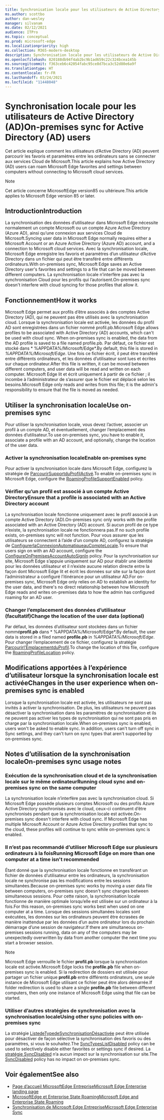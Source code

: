 ```yaml
---
title: Synchronisation locale pour les utilisateurs de Active Directory (AD)
ms.author: scottbo
author: dan-wesley
manager: silvanam
ms.date: 02/12/2021
audience: ITPro
ms.topic: conceptual
ms.prod: microsoft-edge
ms.localizationpriority: high
ms.collection: M365-modern-desktop
description: Synchronisation locale pour les utilisateurs de Active Directory (AD)
ms.openlocfilehash: 820188db94f4ab2bc9b1ad659c22c324bcea145b
ms.sourcegitcommit: f363ceb6c42054fabc95ce8d7bca3c52d80e6a9f
ms.translationtype: HT
ms.contentlocale: fr-FR
ms.lasthandoff: 03/24/2021
ms.locfileid: "11448048"
---
```

# <a name="on-premises-sync-for-active-directory-ad-users"></a><span data-ttu-id="30429-103">Synchronisation locale pour les utilisateurs de Active Directory (AD)</span><span class="sxs-lookup"><span data-stu-id="30429-103">On-premises sync for Active Directory (AD) users</span></span>

<span data-ttu-id="30429-104">Cet article explique comment les utilisateurs d’Active Directory (AD) peuvent parcourir les favoris et paramètres entre les ordinateurs sans se connecter aux services Cloud de Microsoft.</span><span class="sxs-lookup"><span data-stu-id="30429-104">This article explains how Active Directory (AD) users can roam Microsoft Edge favorites and settings between computers without connecting to Microsoft cloud services.</span></span>

> [!NOTE]
> <span data-ttu-id="30429-105">Cet article concerne MicrosoftEdge version85 ou ultérieure.</span><span class="sxs-lookup"><span data-stu-id="30429-105">This article applies to Microsoft Edge version 85 or later.</span></span>

## <a name="introduction"></a><span data-ttu-id="30429-106">Introduction</span><span class="sxs-lookup"><span data-stu-id="30429-106">Introduction</span></span>

<span data-ttu-id="30429-107">La synchronisation des données d’utilisateur dans Microsoft Edge nécessite normalement un compte Microsoft ou un compte Azure Active Directory (Azure AD), ainsi qu’une connexion aux services Cloud de Microsoft.</span><span class="sxs-lookup"><span data-stu-id="30429-107">Syncing user data in Microsoft Edge normally requires either a Microsoft Account or an Azure Active Directory (Azure AD) account, and a connection to Microsoft cloud services.</span></span> <span data-ttu-id="30429-108">Avec la synchronisation locale, Microsoft Edge enregistre les favoris et paramètres d’un utilisateur d’Active Directory dans un fichier qui peut être transféré entre différents ordinateurs.</span><span class="sxs-lookup"><span data-stu-id="30429-108">With on-premises sync, Microsoft Edge saves an Active Directory user's favorites and settings to a file that can be moved between different computers.</span></span> <span data-ttu-id="30429-109">La synchronisation locale n’interfère pas avec la synchronisation Cloud pour les profils qui l’autorisent.</span><span class="sxs-lookup"><span data-stu-id="30429-109">On-premises sync doesn't interfere with cloud syncing for those profiles that allow it.</span></span>

## <a name="how-it-works"></a><span data-ttu-id="30429-110">Fonctionnement</span><span class="sxs-lookup"><span data-stu-id="30429-110">How it works</span></span>

<span data-ttu-id="30429-111">Microsoft Edge permet aux profils d’être associés à des comptes Active Directory (AD), qui ne peuvent pas être utilisés avec la synchronisation cloud. Lorsque la synchronisation locale est activée, les données du profil AD sont enregistrées dans un fichier nommé profil.pb.</span><span class="sxs-lookup"><span data-stu-id="30429-111">Microsoft Edge allows profiles to be associated with Active Directory (AD) accounts, which can't be used with cloud sync. When on-premises sync is enabled, the data from the AD profile is saved to a file named profile.pb.</span></span> <span data-ttu-id="30429-112">Par défaut, ce fichier est stocké dans \* %APPDATA%/Microsoft/Edge\*.</span><span class="sxs-lookup"><span data-stu-id="30429-112">By default, this file is stored in *%APPDATA%/Microsoft/Edge*.</span></span> <span data-ttu-id="30429-113">Une fois ce fichier écrit, il peut être transféré entre différents ordinateurs, et les données d’utilisateur sont lues et écrites sur chaque ordinateur.</span><span class="sxs-lookup"><span data-stu-id="30429-113">After this file is written, it can be moved between different computers, and user data will be read and written on each computer.</span></span> <span data-ttu-id="30429-114">Microsoft Edge lit et écrit uniquement à partir de ce fichier ; il incombe à l’administrateur de s’assurer que le fichier est déplacé selon les besoins.</span><span class="sxs-lookup"><span data-stu-id="30429-114">Microsoft Edge only reads and writes from this file; it is the admin's responsibility to ensure that the file is moved as needed.</span></span>

## <a name="use-on-premises-sync"></a><span data-ttu-id="30429-115">Utiliser la synchronisation locale</span><span class="sxs-lookup"><span data-stu-id="30429-115">Use on-premises sync</span></span>

<span data-ttu-id="30429-116">Pour utiliser la synchronisation locale, vous devez l’activer, associer un profil à un compte AD, et éventuellement, changer l’emplacement des données d’utilisateur.</span><span class="sxs-lookup"><span data-stu-id="30429-116">To use on-premises sync, you have to enable it, associate a profile with an AD account, and optionally, change the location of the user data.</span></span>

### <a name="enable-on-premises-sync"></a><span data-ttu-id="30429-117">Activer la synchronisation locale</span><span class="sxs-lookup"><span data-stu-id="30429-117">Enable on-premises sync</span></span>

<span data-ttu-id="30429-118">Pour activer la synchronisation locale dans Microsoft Edge, configurez la stratégie de [ParcourirSupportduProfilActivé](./microsoft-edge-policies.md#roamingprofilesupportenabled).</span><span class="sxs-lookup"><span data-stu-id="30429-118">To enable on-premises sync in Microsoft Edge, configure the [RoamingProfileSupportEnabled](./microsoft-edge-policies.md#roamingprofilesupportenabled) policy.</span></span>

### <a name="ensure-that-a-profile-is-associated-with-an-active-directory-account"></a><span data-ttu-id="30429-119">Vérifier qu’un profil est associé à un compte Active Directory</span><span class="sxs-lookup"><span data-stu-id="30429-119">Ensure that a profile is associated with an Active Directory account</span></span>

<span data-ttu-id="30429-120">La synchronisation locale fonctionne uniquement avec le profil associé à un compte Active Directory (AD).</span><span class="sxs-lookup"><span data-stu-id="30429-120">On-premises sync only works with the profile associated with an Active Directory (AD) account.</span></span> <span data-ttu-id="30429-121">Si aucun profil de ce type n’existe, la synchronisation locale ne fonctionnera pas.</span><span class="sxs-lookup"><span data-stu-id="30429-121">If no such profile exists, on-premises sync will not function.</span></span> <span data-ttu-id="30429-122">Pour vous assurer que les utilisateurs se connectent à l’aide d’un compte AD, configurez la stratégie de [ConfigurerlaConnexionAutomatiqueauCompteLocale](./microsoft-edge-policies.md#configureonpremisesaccountautosignin).</span><span class="sxs-lookup"><span data-stu-id="30429-122">To ensure that users sign on with an AD account, configure the [ConfigureOnPremisesAccountAutoSignIn](./microsoft-edge-policies.md#configureonpremisesaccountautosignin) policy.</span></span> <span data-ttu-id="30429-123">Pour la synchronisation sur site, Microsoft Edge s’appuie uniquement sur AD pour établir une identité pour les données utilisateur et il n’existe aucune relation directe entre la façon dont Microsoft Edge lit et écrit les données sur site sur la façon dont l’administrateur a configuré l’itinérance pour un utilisateur AD.</span><span class="sxs-lookup"><span data-stu-id="30429-123">For on-premises sync, Microsoft Edge only relies on AD to establish an identity for the user data, and there's no direct relationship between how Microsoft Edge reads and writes on-premises data to how the admin has configured roaming for an AD user.</span></span>

### <a name="change-the-location-of-the-user-data-optional"></a><span data-ttu-id="30429-124">Changer l’emplacement des données d’utilisateur (facultatif)</span><span class="sxs-lookup"><span data-stu-id="30429-124">Change the location of the user data (optional)</span></span>

<span data-ttu-id="30429-125">Par défaut, les données d’utilisateur sont stockées dans un fichier nommé**profil.pb** dans \* %APPDATA%/Microsoft/Edge\*.</span><span class="sxs-lookup"><span data-stu-id="30429-125">By default, the user data is stored in a filed named **profile.pb** in *%APPDATA%/Microsoft/Edge*.</span></span> <span data-ttu-id="30429-126">Pour changer l’emplacement de ce fichier, configurez la stratégie [Parcourirl’EmplacementduProfil](./microsoft-edge-policies.md#roamingprofilelocation).</span><span class="sxs-lookup"><span data-stu-id="30429-126">To change the location of this file, configure the [RoamingProfileLocation](./microsoft-edge-policies.md#roamingprofilelocation) policy.</span></span>

## <a name="changes-in-the-user-experience-when-on-premises-sync-is-enabled"></a><span data-ttu-id="30429-127">Modifications apportées à l’expérience d’utilisateur lorsque la synchronisation locale est activée</span><span class="sxs-lookup"><span data-stu-id="30429-127">Changes in the user experience when on-premises sync is enabled</span></span>

<span data-ttu-id="30429-128">Lorsque la synchronisation locale est activée, les utilisateurs ne sont pas invités à activer la synchronisation. De plus, les utilisateurs ne peuvent pas désactiver la synchronisation dans les paramètres de synchronisation et ils ne peuvent pas activer les types de synchronisation qui ne sont pas pris en charge par la synchronisation locale.</span><span class="sxs-lookup"><span data-stu-id="30429-128">When on-premises sync is enabled, users won't be asked to enable sync. In addition, users can't turn off sync in Sync settings, and they can't turn on sync types that aren't supported by on-premises sync.</span></span>

## <a name="on-premises-sync-usage-notes"></a><span data-ttu-id="30429-129">Notes d’utilisation de la synchronisation locale</span><span class="sxs-lookup"><span data-stu-id="30429-129">On-premises sync usage notes</span></span>

### <a name="running-cloud-sync-and-on-premises-sync-on-the-same-computer"></a><span data-ttu-id="30429-130">Exécution de la synchronisation cloud et de la synchronisation locale sur le même ordinateur</span><span class="sxs-lookup"><span data-stu-id="30429-130">Running cloud sync and on-premises sync on the same computer</span></span>

<span data-ttu-id="30429-131">La synchronisation locale n’interfère pas avec la synchronisation cloud. Si Microsoft Edge possède plusieurs comptes Microsoft ou des profils Azure Active Directory synchronisés avec le cloud, ceux-ci continuent d’être synchronisés pendant que la synchronisation locale est activée.</span><span class="sxs-lookup"><span data-stu-id="30429-131">On-premises sync doesn't interfere with cloud sync. If Microsoft Edge has multiple Microsoft Account or Azure Active Directory profiles that sync to the cloud, these profiles will continue to sync while on-premises sync is enabled.</span></span>

### <a name="running-microsoft-edge-on-more-than-one-computer-at-a-time-isnt-recommended"></a><span data-ttu-id="30429-132">Il n’est pas recommandé d’utiliser Microsoft Edge sur plusieurs ordinateurs à la fois</span><span class="sxs-lookup"><span data-stu-id="30429-132">Running Microsoft Edge on more than one computer at a time isn't recommended</span></span>

<span data-ttu-id="30429-133">Étant donné que la synchronisation locale fonctionne en transférant un fichier de données d’utilisateur entre les ordinateurs, la synchronisation locale ne synchronise pas les modifications entre les sessions simultanées.</span><span class="sxs-lookup"><span data-stu-id="30429-133">Because on-premises sync works by moving a user data file between computers, on-premises sync doesn't sync changes between simultaneous sessions.</span></span> <span data-ttu-id="30429-134">Pour cette raison, la synchronisation locale fonctionne de manière optimale lorsqu’elle est utilisée sur un ordinateur à la fois.</span><span class="sxs-lookup"><span data-stu-id="30429-134">For this reason, on-premises sync works best when used on one computer at a time.</span></span> <span data-ttu-id="30429-135">Lorsque des sessions simultanées locales sont exécutées, les données sur les ordinateurs peuvent être écrasées de manière inattendue par les données d’un autre ordinateur lors du prochain démarrage d’une session de navigateur.</span><span class="sxs-lookup"><span data-stu-id="30429-135">If there are simultaneous on-premises sessions running, data on any of the computers may be unexpectedly overwritten by data from another computer the next time you start a browser session.</span></span>

> [!NOTE]
> <span data-ttu-id="30429-136">Microsoft Edge verrouille le fichier **profil.pb** lorsque la synchronisation locale est activée.</span><span class="sxs-lookup"><span data-stu-id="30429-136">Microsoft Edge locks the **profile.pb** file when on-premises sync is enabled.</span></span> <span data-ttu-id="30429-137">Si la redirection de dossiers est utilisée pour partager un fichier unique **profil.pb** entre différents ordinateurs, une seule instance de Microsoft Edge utilisant ce fichier peut être alors démarrée.</span><span class="sxs-lookup"><span data-stu-id="30429-137">If folder redirection is used to share a single **profile.pb** file between different computers, then only one instance of Microsoft Edge using that file can be started.</span></span>

### <a name="using-other-sync-policies-with-on-premises-sync"></a><span data-ttu-id="30429-138">Utiliser d’autres stratégies de synchronisation avec la synchronisation locale</span><span class="sxs-lookup"><span data-stu-id="30429-138">Using other sync policies with on-premises sync</span></span>

<span data-ttu-id="30429-139">La stratégie [ListedeTypedeSynchronisationDésactivée](./microsoft-edge-policies.md#synctypeslistdisabled) peut être utilisée pour désactiver de façon sélective la synchronisation des favoris ou des paramètres, si vous le souhaitez.</span><span class="sxs-lookup"><span data-stu-id="30429-139">The [SyncTypesListDisabled](./microsoft-edge-policies.md#synctypeslistdisabled) policy can be used to selectively disable either favorites or settings sync if desired.</span></span> <span data-ttu-id="30429-140">La [stratégie SyncDisabled](./microsoft-edge-policies.md#syncdisabled) n’a aucun impact sur la synchronisation sur site.</span><span class="sxs-lookup"><span data-stu-id="30429-140">The [SyncDisabled](./microsoft-edge-policies.md#syncdisabled) policy has no impact on on-premises sync.</span></span>

## <a name="see-also"></a><span data-ttu-id="30429-141">Voir également</span><span class="sxs-lookup"><span data-stu-id="30429-141">See also</span></span>

- [<span data-ttu-id="30429-142">Page d’accueil MicrosoftEdge Entreprise</span><span class="sxs-lookup"><span data-stu-id="30429-142">Microsoft Edge Enterprise landing page</span></span>](https://aka.ms/EdgeEnterprise)
- [<span data-ttu-id="30429-143">MicrosoftEdge et Enterprise State Roaming</span><span class="sxs-lookup"><span data-stu-id="30429-143">Microsoft Edge and Enterprise State Roaming</span></span>](microsoft-edge-enterprise-state-roaming.md)
- [<span data-ttu-id="30429-144">Synchronisation de Microsoft Edge Entreprise</span><span class="sxs-lookup"><span data-stu-id="30429-144">Microsoft Edge Enterprise Sync</span></span>](microsoft-edge-enterprise-sync.md)